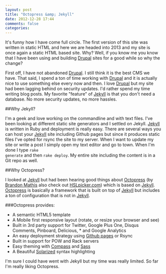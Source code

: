 ```yaml
---
layout: post
title: "Octopress &amp; Jekyll"
date: 2012-12-28 17:44
comments: false
categories:
---
```


It's funny how I have come full circle. The first version of this site was written in static HTML and here we are headed into 2013 and my site is once again a static HTML based site. Why? Well, if you know me you know that I have been using and building [Drupal](http://drupal.org) sites for a good while so why the change?

First off, I have not abandoned [Drupal](http://drupal.org). I still think it is the best CMS we have. That said, I spend a ton of time working with [Drupal](http://drupal.org) and it is actually nice to use something else every now and then. I love [Drupal](http://drupal.org) but my site had been lagging behind on security updates. I'd rather spend my time writing blog posts. My favorite "feature" of [Jekyll](http://jekyllrb.com/) is that you don't need a database. No more security updates, no more hassles.

##Why Jekyll?

I'm a geek and love working on the commandline and with text files. I've been looking at different static site generators and I settled on Jekyll. [Jekyll](http://jekyllrb.com/) is written in Ruby and deployment is really easy. There are several ways you can host your [Jekyll](http://jekyllrb.com/) site including Github pages but since it produces static files I've opted for rsync the site to my server. When I want to update my site or write a post I simply open my text editor and go to town. When I'm done I type <code>rake generate</code> and then <code>rake deploy</code>. My entire site including the content is in a Git repo as well.

##Why Octopress?

I looked at [Jekyll](http://jekyllrb.com/) but had been hearing good things about [Octopress](http://octopress.org/) (by [Brandon Mathis](http://brandonmathis.com/) also check out [HSLpicker.com](http://hslpicker.com)) which is based on [Jekyll](http://jekyllrb.com/). [Octopress](http://octopress.org/) is basically a framework that is built on top of [Jekyll](http://jekyllrb.com/) but includes a ton of configuration that is not in [Jekyll](http://jekyllrb.com/).

###Octopress provides:

* A semantic HTML5 template
* A Mobile first responsive layout (rotate, or resize your browser and see)
* Built in 3rd party support for Twitter, Google Plus One, Disqus Comments, Pinboard, Delicious, * and Google Analytics
* An easy deployment strategy using [Github pages](http://pages.github.com/) or Rsync
* Built in support for POW and Rack servers
* Easy theming with [Compass](http://compass-style.org/) and [Sass](http://sass-lang.com/)
* A Beautiful [Solarized](http://ethanschoonover.com/solarized) syntax highlighting

I'm sure I could have went with Jekyll but my time was really limited. So far I'm really liking Octopress.

